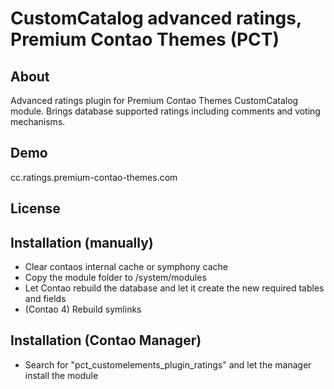 CustomCatalog advanced ratings, Premium Contao Themes (PCT)
================

About
-----
Advanced ratings plugin for Premium Contao Themes CustomCatalog module. Brings database supported ratings including comments and voting mechanisms.

Demo
-----
cc.ratings.premium-contao-themes.com

License
-------

Installation (manually)
------------
+ Clear contaos internal cache or symphony cache 
+ Copy the module folder to /system/modules
+ Let Contao rebuild the database and let it create the new required tables and fields
+ (Contao 4) Rebuild symlinks

Installation (Contao Manager)
------------
+ Search for "pct_customelements_plugin_ratings" and let the manager install the module
